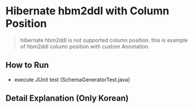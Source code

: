 # Hibernate hbm2ddl with Column Position

>hibernate hbm2ddl is not supported column position.
this is example of hbm2ddl column position with custom Annotation.

## How to Run
- execute JUnit test (SchemaGeneratorTest.java)

## Detail Explanation (Only Korean)

